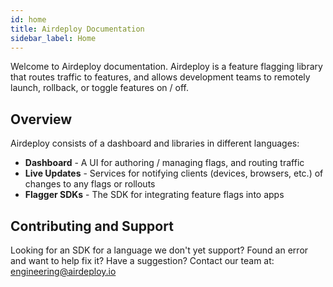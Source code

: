 ```yaml
---
id: home
title: Airdeploy Documentation
sidebar_label: Home
---
```


Welcome to Airdeploy documentation. Airdeploy is a feature flagging library that routes traffic to features, and allows development teams to remotely launch, rollback, or toggle features on / off.

## Overview

Airdeploy consists of a dashboard and libraries in different languages:

- **Dashboard** - A UI for authoring / managing flags, and routing traffic
- **Live Updates** - Services for notifying clients (devices, browsers, etc.) of changes to any flags or rollouts
- **Flagger SDKs** - The SDK for integrating feature flags into apps

## Contributing and Support

Looking for an SDK for a language we don't yet support? Found an error and want to help fix it? Have a suggestion? Contact our team at: <engineering@airdeploy.io>
